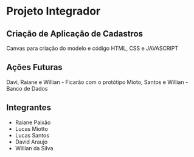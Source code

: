 # Projeto Integrador

## Criação de Aplicação de Cadastros

Canvas para criação do modelo e código HTML, CSS e JAVASCRIPT

## Ações Futuras
Davi, Raiane e Willian - Ficarão com o protótipo
Mioto, Santos e Willian - Banco de Dados

## Integrantes
- Raiane Paixão
- Lucas Miotto
- Lucas Santos
- David Araujo
- Willian da Silva
